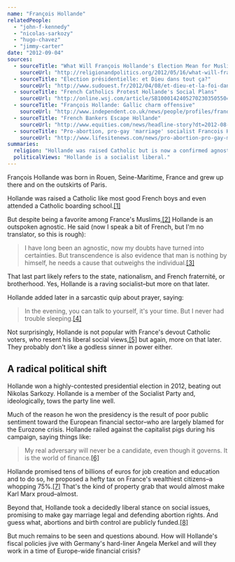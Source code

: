 ```yaml
---
name: "François Hollande"
relatedPeople:
  - "john-f-kennedy"
  - "nicolas-sarkozy"
  - "hugo-chavez"
  - "jimmy-carter"
date: "2012-09-04"
sources:
  - sourceTitle: "What Will François Hollande's Election Mean for Muslims, Americans"
    sourceUrl: "http://religionandpolitics.org/2012/05/16/what-will-francois-hollandes-election-mean-for-muslims-americans/"
  - sourceTitle: "Election présidentielle: et Dieu dans tout ça?"
    sourceUrl: "http://www.sudouest.fr/2012/04/08/et-dieu-et-la-foi-dans-tout-ca-682329-4778.php"
  - sourceTitle: "French Catholics Protest Hollande's Social Plans"
    sourceUrl: "http://online.wsj.com/article/SB10001424052702303505504577402441532031280.html"
  - sourceTitle: "François Hollande: Gallic charm offensive"
    sourceUrl: "http://www.independent.co.uk/news/people/profiles/franois-hollande-gallic-charm-offensive-6295956.html"
  - sourceTitle: "French Bankers Escape Hollande"
    sourceUrl: "http://www.equities.com/news/headline-story?dt=2012-08-28&val=420113&cat=finance"
  - sourceTitle: "Pro-abortion, pro-gay 'marriage' socialist Francois Hollande wins French election"
    sourceUrl: "http://www.lifesitenews.com/news/pro-abortion-pro-gay-marriage-socialist-francois-hollande-wins-french-elect/"
summaries:
  religion: "Hollande was raised Catholic but is now a confirmed agnostic."
  politicalViews: "Hollande is a socialist liberal."
---
```


François Hollande was born in Rouen, Seine-Maritime, France and grew up there and on the outskirts of Paris.

Hollande was raised a Catholic like most good French boys and even attended a Catholic boarding school.<a class="source-citation" href="#http%3A%2F%2Freligionandpolitics.org%2F2012%2F05%2F16%2Fwhat-will-francois-hollandes-election-mean-for-muslims-americans%2F" title="What Will François Hollande&apos;s Election Mean for Muslims, Americans">[1]</a>

But despite being a favorite among France's Muslims,<a class="source-citation" href="#http%3A%2F%2Freligionandpolitics.org%2F2012%2F05%2F16%2Fwhat-will-francois-hollandes-election-mean-for-muslims-americans%2F" title="What Will François Hollande&apos;s Election Mean for Muslims, Americans">[2]</a> Hollande is an outspoken agnostic. He said (now I speak a bit of French, but I'm no translator, so this is rough):

>I have long been an agnostic, now my doubts have turned into certainties. But transcendence is also evidence that man is nothing by himself, he needs a cause that outweighs the individual.<a class="source-citation" href="#http%3A%2F%2Fwww.sudouest.fr%2F2012%2F04%2F08%2Fet-dieu-et-la-foi-dans-tout-ca-682329-4778.php" title="Election présidentielle: et Dieu dans tout ça?">[3]</a>

That last part likely refers to the state, nationalism, and French fraternité, or brotherhood. Yes, Hollande is a raving socialist–but more on that later.

Hollande added later in a sarcastic quip about prayer, saying:

>In the evening, you can talk to yourself, it's your time. But I never had trouble sleeping.<a class="source-citation" href="#http%3A%2F%2Fwww.sudouest.fr%2F2012%2F04%2F08%2Fet-dieu-et-la-foi-dans-tout-ca-682329-4778.php" title="Election présidentielle: et Dieu dans tout ça?">[4]</a>

Not surprisingly, Hollande is not popular with France's devout Catholic voters, who resent his liberal social views,<a class="source-citation" href="#http%3A%2F%2Fonline.wsj.com%2Farticle%2FSB10001424052702303505504577402441532031280.html" title="French Catholics Protest Hollande&apos;s Social Plans">[5]</a> but again, more on that later. They probably don't like a godless sinner in power either.


## A radical political shift

Hollande won a highly-contested presidential election in 2012, beating out Nikolas Sarkozy. Hollande is a member of the Socialist Party and, ideologically, tows the party line well.

Much of the reason he won the presidency is the result of poor public sentiment toward the European financial sector–who are largely blamed for the Eurozone crisis. Hollande railed against the capitalist pigs during his campaign, saying things like:

>My real adversary will never be a candidate, even though it governs. It is the world of finance.<a class="source-citation" href="#http%3A%2F%2Fwww.independent.co.uk%2Fnews%2Fpeople%2Fprofiles%2Ffranois-hollande-gallic-charm-offensive-6295956.html" title="François Hollande: Gallic charm offensive">[6]</a>

Hollande promised tens of billions of euros for job creation and education and to do so, he proposed a hefty tax on France's wealthiest citizens–a whopping 75%.<a class="source-citation" href="#http%3A%2F%2Fwww.equities.com%2Fnews%2Fheadline-story%3Fdt%3D2012-08-28%26val%3D420113%26cat%3Dfinance" title="French Bankers Escape Hollande">[7]</a> That's the kind of property grab that would almost make Karl Marx proud–almost.

Beyond that, Hollande took a decidedly liberal stance on social issues, promising to make gay marriage legal and defending abortion rights. And guess what, abortions and birth control are publicly funded.<a class="source-citation" href="#http%3A%2F%2Fwww.lifesitenews.com%2Fnews%2Fpro-abortion-pro-gay-marriage-socialist-francois-hollande-wins-french-elect%2F" title="Pro-abortion, pro-gay &apos;marriage&apos; socialist Francois Hollande wins French election">[8]</a>

But much remains to be seen and questions abound. How will Hollande's fiscal policies jive with Germany's hard-liner Angela Merkel and will they work in a time of Europe-wide financial crisis?